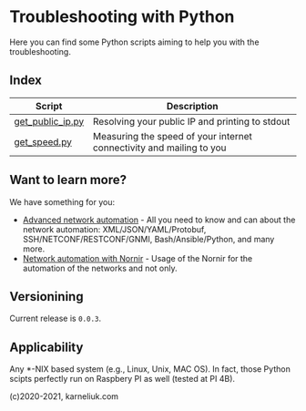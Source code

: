 # Troubleshooting with Python
Here you can find some Python scripts aiming to help you with the troubleshooting.

## Index
Script | Description
--- | --- 
 [get_public_ip.py](https://github.com/akarneliuk/automated-troubleshooting/blob/main/get_public_ip.py) | Resolving your public IP and printing to stdout
 [get_speed.py](https://github.com/akarneliuk/automated-troubleshooting/blob/main/get_speed.py) | Measuring the speed of your internet connectivity and mailing to you

## Want to learn more?
We have something for you:
- [Advanced network automation](https://training.karneliuk.com/forms/) - All you need to know and can about the network automation: XML/JSON/YAML/Protobuf, SSH/NETCONF/RESTCONF/GNMI, Bash/Ansible/Python, and many more.
- [Network automation with Nornir](https://training.karneliuk.com/network-automation-with-nornir/) - Usage of the Nornir for the automation of the networks and not only.

## Versionining 
Current release is `0.0.3`.

## Applicability
Any *-NIX based system (e.g., Linux, Unix, MAC OS). In fact, those Python scipts perfectly run on Raspbery PI as well (tested at PI 4B).

(c)2020-2021, karneliuk.com